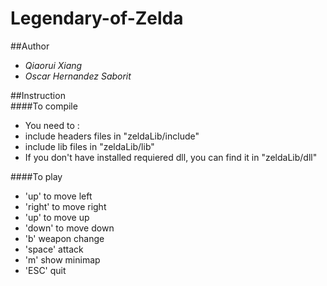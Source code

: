 # Legendary-of-Zelda

##Author
- *Qiaorui Xiang*
- *Oscar Hernandez Saborit*

##Instruction	
####To compile
* You need to  :
* include headers files in "zeldaLib/include"
* include lib files in "zeldaLib/lib"
* If you don't have installed requiered dll, you can find it in "zeldaLib/dll"

####To play	
* 'up' 	to move left
* 'right' 	to move right
* 'up' 	to move up
* 'down' 	to move down
* 'b' 	weapon change
* 'space' 	attack
* 'm'		show minimap
* 'ESC'	quit